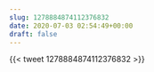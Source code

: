 ```yaml
---
slug: 1278884874112376832
date: 2020-07-03 02:54:49+00:00
draft: false
---
```


{{< tweet 1278884874112376832 >}}
